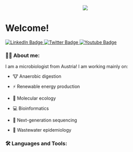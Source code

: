 <div id="header" align="center">
  <img src="https://media4.giphy.com/media/du3J3cXyzhj75IOgvA/giphy.gif?cid=ecf05e47x1snhs3ouzukmldid8f66phssf9dygwao055uezw&rid=giphy.gif&ct=g"/>
</div>

# Welcome!

<div id="badges">
  <a href="https://www.researchgate.net/profile/Sebastian-Hupfauf">
    <img src="https://img.shields.io/badge/ResearchGate-00D0B0?style=for-the-badge&logo=researchgate&logoColor=white" alt="LinkedIn Badge"/>
  </a>
  <a href="Google Scholar">
    <img src="https://img.shields.io/badge/Google Scholar-blue?style=for-the-badge&logo=googlescholar&logoColor=white" alt="Twitter Badge"/>
  </a>
  <a href="https://orcid.org/0000-0002-2012-9966">
    <img src="https://img.shields.io/badge/ORCiD-A7CF3A?style=for-the-badge&logo=orcid&logoColor=white" alt="Youtube Badge"/>
  </a>
</div>

### :raising_hand_man: About me:

I am a microbiologist from Austria! I am working mainly on:

- :cow: Anaerobic digestion

- :zap: Renewable energy production

- :sunflower: Molecular ecology

- :computer: Bioinformatics

- :dna: Next-generation sequencing

- :microbe: Wastewater epidemiology

### :hammer_and_wrench: Languages and Tools:
